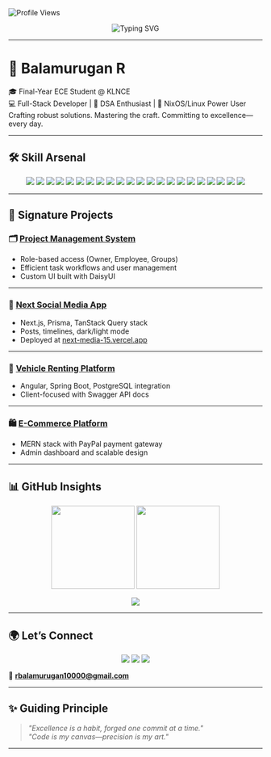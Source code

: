 <!-- Profile Views -->
<img src="https://komarev.com/ghpvc/?username=Balamurugan-1000&color=7b68ee&style=flat-square" alt="Profile Views" />

<!-- Typing Banner -->
<p align="center">
  <img src="https://readme-typing-svg.herokuapp.com?font=JetBrains+Mono&size=22&duration=4000&pause=1000&color=82aaff¢er=true&vCenter=true&width=480&lines=Full-Stack+Engineer+%7C+Linux+Architect+%7C+Code+Alchemist" alt="Typing SVG" />
</p>

---

# 👋 **Balamurugan R**

🎓 Final-Year ECE Student @ KLNCE  
💻 Full-Stack Developer | 🧠 DSA Enthusiast | 🐧 NixOS/Linux Power User  
Crafting robust solutions. Mastering the craft. Committing to excellence—every day.

---

## 🛠️ **Skill Arsenal**

<p align="center">
  <!-- Frontend -->
  <img src="https://img.shields.io/badge/-React-61DAFB?style=flat-square&logo=react&logoColor=black" />
  <img src="https://img.shields.io/badge/-Next.js-000?style=flat-square&logo=nextdotjs" />
  <img src="https://img.shields.io/badge/-Vue.js-4FC08D?style=flat-square&logo=vue.js" />
  <img src="https://img.shields.io/badge/-Angular-DD0031?style=flat-square&logo=angular" />
  <img src="https://img.shields.io/badge/-Nuxt.js-00C58E?style=flat-square&logo=nuxtdotjs" />
  <img src="https://img.shields.io/badge/-Tailwind_CSS-38B2AC?style=flat-square&logo=tailwindcss" />
  <img src="https://img.shields.io/badge/-Redux-764ABC?style=flat-square&logo=redux" />
  <!-- Backend -->
  <img src="https://img.shields.io/badge/-Node.js-339933?style=flat-square&logo=nodedotjs" />
  <img src="https://img.shields.io/badge/-Express.js-000000?style=flat-square&logo=express" />
  <img src="https://img.shields.io/badge/-Spring_Boot-6DB33F?style=flat-square&logo=springboot" />
  <img src="https://img.shields.io/badge/-Go-00ADD8?style=flat-square&logo=go" />
  <img src="https://img.shields.io/badge/-REST_API-FF6F61?style=flat-square&logo=rest" />
  <!-- Databases -->
  <img src="https://img.shields.io/badge/-PostgreSQL-336791?style=flat-square&logo=postgresql" />
  <img src="https://img.shields.io/badge/-MongoDB-47A248?style=flat-square&logo=mongodb" />
  <img src="https://img.shields.io/badge/-MySQL-4479A1?style=flat-square&logo=mysql" />
  <img src="https://img.shields.io/badge/-Prisma-2D3748?style=flat-square&logo=prisma" />
  <!-- DevOps & Tools -->
  <img src="https://img.shields.io/badge/-Docker-2496ED?style=flat-square&logo=docker" />
  <img src="https://img.shields.io/badge/-Git-F05032?style=flat-square&logo=git" />
  <img src="https://img.shields.io/badge/-GitHub-181717?style=flat-square&logo=github" />
  <img src="https://img.shields.io/badge/-NixOS-5277C3?style=flat-square&logo=nixos" />
  <img src="https://img.shields.io/badge/-Neovim-57A143?style=flat-square&logo=neovim" />
  <!-- CS Fundamentals -->
  <img src="https://img.shields.io/badge/-DSA-FFD700?style=flat-square&logo=code" />
</p>

---

## 🌟 **Signature Projects**

### 🗂️ **[Project Management System](https://github.com/Balamurugan-1000/Task-manager)**  
- Role-based access (Owner, Employee, Groups)  
- Efficient task workflows and user management  
- Custom UI built with DaisyUI  

---

### 📱 **[Next Social Media App](https://github.com/Balamurugan-1000/next-media)**  
- Next.js, Prisma, TanStack Query stack  
- Posts, timelines, dark/light mode  
- Deployed at [next-media-15.vercel.app](https://next-media-15.vercel.app)  

---

### 🚗 **[Vehicle Renting Platform](https://github.com/Balamurugan-1000/RentARide)**  
- Angular, Spring Boot, PostgreSQL integration  
- Client-focused with Swagger API docs  

---

### 🛍️ **[E-Commerce Platform](https://github.com/Balamurugan-1000/Ecommerce-MERN)**  
- MERN stack with PayPal payment gateway  
- Admin dashboard and scalable design  

---

## 📊 **GitHub Insights**

<p align="center">
  <img src="https://github-readme-stats.vercel.app/api?username=Balamurugan-1000&show_icons=true&theme=tokyonight&hide_border=true" height="165"/>
  <img src="https://github-readme-stats.vercel.app/api/top-langs/?username=Balamurugan-1000&layout=compact&theme=tokyonight&hide_border=true" height="165"/>
</p>

<p align="center">
  <img src="https://github-readme-streak-stats.herokuapp.com?user=Balamurugan-1000&theme=tokyonight&hide_border=true" />
</p>

---

## 🌍 **Let’s Connect**

<p align="center">
  <a href="https://linkedin.com/in/balamurugan1000"><img src="https://img.shields.io/badge/-LinkedIn-0A66C2?style=flat-square&logo=linkedin&logoColor=white" /></a>
  <a href="https://github.com/Balamurugan-1000"><img src="https://img.shields.io/badge/-GitHub-181717?style=flat-square&logo=github&logoColor=white" /></a>
  <a href="https://balamuruganr.me"><img src="https://img.shields.io/badge/-Portfolio-000?style=flat-square&logo=firefox&logoColor=white" /></a>
</p>

📧 **rbalamurugan10000@gmail.com**

---

## ✨ **Guiding Principle**

> *"Excellence is a habit, forged one commit at a time."*  
> *"Code is my canvas—precision is my art."*  

---
